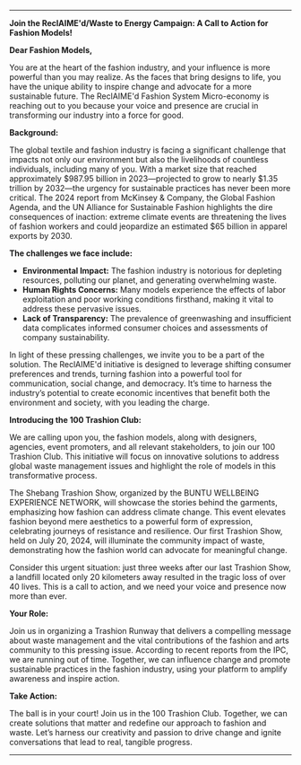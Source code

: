 ---

**Join the ReclAIME'd/Waste to Energy Campaign: A Call to Action for Fashion Models!**

**Dear Fashion Models,**

You are at the heart of the fashion industry, and your influence is more powerful than you may realize. As the faces that bring designs to life, you have the unique ability to inspire change and advocate for a more sustainable future. The ReclAIME'd Fashion System Micro-economy is reaching out to you because your voice and presence are crucial in transforming our industry into a force for good.

**Background:**

The global textile and fashion industry is facing a significant challenge that impacts not only our environment but also the livelihoods of countless individuals, including many of you. With a market size that reached approximately $987.95 billion in 2023—projected to grow to nearly $1.35 trillion by 2032—the urgency for sustainable practices has never been more critical. The 2024 report from McKinsey & Company, the Global Fashion Agenda, and the UN Alliance for Sustainable Fashion highlights the dire consequences of inaction: extreme climate events are threatening the lives of fashion workers and could jeopardize an estimated $65 billion in apparel exports by 2030.

**The challenges we face include:**

- **Environmental Impact:** The fashion industry is notorious for depleting resources, polluting our planet, and generating overwhelming waste.
- **Human Rights Concerns:** Many models experience the effects of labor exploitation and poor working conditions firsthand, making it vital to address these pervasive issues.
- **Lack of Transparency:** The prevalence of greenwashing and insufficient data complicates informed consumer choices and assessments of company sustainability.

In light of these pressing challenges, we invite you to be a part of the solution. The ReclAIME'd initiative is designed to leverage shifting consumer preferences and trends, turning fashion into a powerful tool for communication, social change, and democracy. It’s time to harness the industry’s potential to create economic incentives that benefit both the environment and society, with you leading the charge.

**Introducing the 100 Trashion Club:**

We are calling upon you, the fashion models, along with designers, agencies, event promoters, and all relevant stakeholders, to join our 100 Trashion Club. This initiative will focus on innovative solutions to address global waste management issues and highlight the role of models in this transformative process.

The Shebang Trashion Show, organized by the BUNTU WELLBEING EXPERIENCE NETWORK, will showcase the stories behind the garments, emphasizing how fashion can address climate change. This event elevates fashion beyond mere aesthetics to a powerful form of expression, celebrating journeys of resistance and resilience. Our first Trashion Show, held on July 20, 2024, will illuminate the community impact of waste, demonstrating how the fashion world can advocate for meaningful change.

Consider this urgent situation: just three weeks after our last Trashion Show, a landfill located only 20 kilometers away resulted in the tragic loss of over 40 lives. This is a call to action, and we need your voice and presence now more than ever.

**Your Role:**

Join us in organizing a Trashion Runway that delivers a compelling message about waste management and the vital contributions of the fashion and arts community to this pressing issue. According to recent reports from the IPC, we are running out of time. Together, we can influence change and promote sustainable practices in the fashion industry, using your platform to amplify awareness and inspire action.

**Take Action:**

The ball is in your court! Join us in the 100 Trashion Club. Together, we can create solutions that matter and redefine our approach to fashion and waste. Let’s harness our creativity and passion to drive change and ignite conversations that lead to real, tangible progress.

---